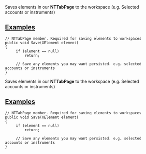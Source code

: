 Saves elements in our **NTTabPage** to the workspace (e.g. Selected accounts or instruments)

## [Examples](https://developer.ninjatrader.com/docs/desktop/save\#examples)

```jsx-150469391 csharp
// NTTabPage member. Required for saving elements to workspaces
public void Save(XElement element)
{
     if (element == null)
         return;

     // Save any elements you may want persisted. e.g. selected accounts or instruments
}

```

Saves elements in our **NTTabPage** to the workspace (e.g. Selected accounts or instruments)

## [Examples](https://developer.ninjatrader.com/docs/desktop/save\#examples)

```jsx-150469391 csharp
// NTTabPage member. Required for saving elements to workspaces
public void Save(XElement element)
{
     if (element == null)
         return;

     // Save any elements you may want persisted. e.g. selected accounts or instruments
}

```